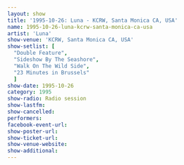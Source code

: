 ```yaml
---
layout: show
title: '1995-10-26: Luna - KCRW, Santa Monica CA, USA'
name: 1995-10-26-luna-kcrw-santa-monica-ca-usa
artist: 'Luna'
show-venue: 'KCRW, Santa Monica CA, USA'
show-setlist: [
  "Double Feature",
  "Sideshow By The Seashore",
  "Walk On The Wild Side",
  "23 Minutes in Brussels"
  ]
show-date: 1995-10-26
category: 1995
show-radio: Radio session
show-lastfm: 
show-cancelled: 
performers: 
facebook-event-url: 
show-poster-url: 
show-ticket-url: 
show-venue-website: 
show-additional: 
---
```



